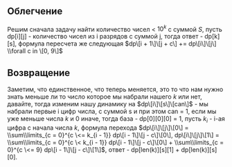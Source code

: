 ## Облегчение

Решим сначала задачу найти количество чисел \< $10^k$ с суммой $S$,
пусть dp\[i\]\[j\] - количество чисел из i разрядов с суммой j,
тогда ответ - dp\[k\]\[s\], формула пересчета же следующая $dp\[i +
1\]\[j + c\] += dp\[i\]\[j\] \\forall c in \[0, 9\]$

## Возвращение

Заметим, что единственное, что теперь меняется, это то что нам нужно
знать меньше ли то число которое мы набрали нашего $k$ или нет,
давайте, тогда изменим нашу динамику на $dp\[i\]\[s\]\[can\]$ - мы
набрали первые i цифр числа, с суммой s и при этом can = 1, если мы уже
меньше числа $k$ и 0 иначе, тогда база - dp\[0\]\[0\]\[0\] = 1, пусть
$k_{i}$ - i-ая цифра с начала числа $k$, формула перехода
$dp\[i\]\[j\]\[0\] = \\sum\\limits_{c = 0}^{c \<= k_{i - 1}} dp\[i -
1\]\[j - c\]\[0\], dp\[i\]\[j\]\[1\] = \\sum\\limits_{c = 0}^{c \<
k_{i - 1}} dp\[i - 1\]\[j - c\]\[0\] + \\sum\\limits_{c = 0}^{c \<= 9}
dp\[i - 1\]\[j - c\]\[1\]$, ответ - dp\[len(k)\]\[s\]\[1\] +
dp\[len(k)\]\[s\]\[0\].